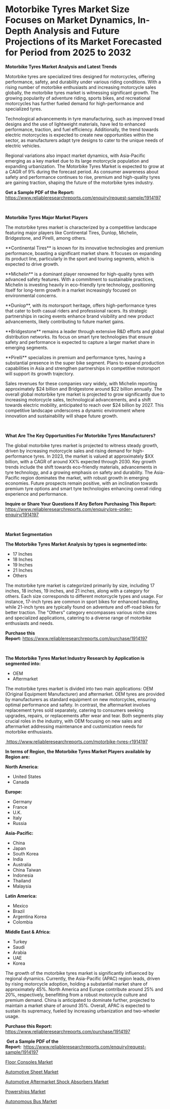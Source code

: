 <p><h1>Motorbike Tyres Market Size Focuses on Market Dynamics, In-Depth Analysis and Future Projections of its Market Forecasted for Period from 2025 to 2032</h1></p><p><strong>Motorbike Tyres Market Analysis and Latest Trends</strong></p>
<p><p>Motorbike tyres are specialized tires designed for motorcycles, offering performance, safety, and durability under various riding conditions. With a rising number of motorbike enthusiasts and increasing motorcycle sales globally, the motorbike tyres market is witnessing significant growth. The growing popularity of adventure riding, sports bikes, and recreational motorcycles has further fueled demand for high-performance and specialized tyres.</p><p>Technological advancements in tyre manufacturing, such as improved tread designs and the use of lightweight materials, have led to enhanced performance, traction, and fuel efficiency. Additionally, the trend towards electric motorcycles is expected to create new opportunities within the sector, as manufacturers adapt tyre designs to cater to the unique needs of electric vehicles.</p><p>Regional variations also impact market dynamics, with Asia-Pacific emerging as a key market due to its large motorcycle population and expanding urbanization. The Motorbike Tyres Market is expected to grow at a CAGR of 9% during the forecast period. As consumer awareness about safety and performance continues to rise, premium and high-quality tyres are gaining traction, shaping the future of the motorbike tyres industry.</p></p>
<p><strong>Get a Sample PDF of the Report:&nbsp;</strong> <a href="https://www.reliableresearchreports.com/enquiry/request-sample/1914197?utm_campaign=31&utm_medium=2&utm_source=Github&utm_content=ia&utm_term=30032025&utm_id=motorbike-tyres">https://www.reliableresearchreports.com/enquiry/request-sample/1914197</a></p>
<p>&nbsp;</p>
<p><strong>Motorbike Tyres Major Market Players</strong></p>
<p><p>The motorbike tyres market is characterized by a competitive landscape featuring major players like Continental Tires, Dunlop, Michelin, Bridgestone, and Pirelli, among others. </p><p>**Continental Tires** is known for its innovative technologies and premium performance, boasting a significant market share. It focuses on expanding its product line, particularly in the sport and touring segments, which is expected to drive growth.</p><p>**Michelin** is a dominant player renowned for high-quality tyres with advanced safety features. With a commitment to sustainable practices, Michelin is investing heavily in eco-friendly tyre technology, positioning itself for long-term growth in a market increasingly focused on environmental concerns.</p><p>**Dunlop**, with its motorsport heritage, offers high-performance tyres that cater to both casual riders and professional racers. Its strategic partnerships in racing events enhance brand visibility and new product advancements, likely contributing to future market gains.</p><p>**Bridgestone** remains a leader through extensive R&D efforts and global distribution networks. Its focus on smart tyre technologies that ensure safety and performance is expected to capture a larger market share in emerging segments.</p><p>**Pirelli** specializes in premium and performance tyres, having a substantial presence in the super bike segment. Plans to expand production capabilities in Asia and strengthen partnerships in competitive motorsport will support its growth trajectory.</p><p>Sales revenues for these companies vary widely, with Michelin reporting approximately $24 billion and Bridgestone around $22 billion annually. The overall global motorbike tyre market is projected to grow significantly due to increasing motorcycle sales, technological advancements, and a shift towards electric mobility, anticipated to reach over $24 billion by 2027. This competitive landscape underscores a dynamic environment where innovation and sustainability will shape future growth.</p></p>
<p>&nbsp;</p>
<p><strong>What Are The Key Opportunities For Motorbike Tyres Manufacturers?</strong></p>
<p><p>The global motorbike tyres market is projected to witness steady growth, driven by increasing motorcycle sales and rising demand for high-performance tyres. In 2023, the market is valued at approximately $XX billion, with a CAGR of around XX% expected through 2030. Key growth trends include the shift towards eco-friendly materials, advancements in tyre technology, and a growing emphasis on safety and durability. The Asia-Pacific region dominates the market, with robust growth in emerging economies. Future prospects remain positive, with an inclination towards premium tyre options and smart tyre technologies enhancing overall riding experience and performance.</p></p>
<p><strong>Inquire or Share Your Questions If Any Before Purchasing This Report:</strong> <a href="https://www.reliableresearchreports.com/enquiry/pre-order-enquiry/1914197?utm_campaign=31&utm_medium=2&utm_source=Github&utm_content=ia&utm_term=30032025&utm_id=motorbike-tyres">https://www.reliableresearchreports.com/enquiry/pre-order-enquiry/1914197</a></p>
<p>&nbsp;</p>
<p><strong>Market Segmentation</strong></p>
<p><strong>The Motorbike Tyres Market Analysis by types is segmented into:</strong></p>
<p><ul><li>17 Inches</li><li>18 Inches</li><li>19 Inches</li><li>21 Inches</li><li>Others</li></ul></p>
<p><p>The motorbike tyre market is categorized primarily by size, including 17 inches, 18 inches, 19 inches, and 21 inches, along with a category for others. Each size corresponds to different motorcycle types and usage. For instance, 17-inch tyres are common in sport bikes for enhanced handling, while 21-inch tyres are typically found on adventure and off-road bikes for better traction. The "Others" category encompasses various niche sizes and specialized applications, catering to a diverse range of motorbike enthusiasts and needs.</p></p>
<p><strong>Purchase this Report:&nbsp;</strong><a href="https://www.reliableresearchreports.com/purchase/1914197?utm_campaign=31&utm_medium=2&utm_source=Github&utm_content=ia&utm_term=30032025&utm_id=motorbike-tyres">https://www.reliableresearchreports.com/purchase/1914197</a></p>
<p>&nbsp;</p>
<p><strong>The Motorbike Tyres Market Industry Research by Application is segmented into:</strong></p>
<p><ul><li>OEM</li><li>Aftermarket</li></ul></p>
<p><p>The motorbike tyres market is divided into two main applications: OEM (Original Equipment Manufacturer) and aftermarket. OEM tyres are provided by manufacturers as standard equipment on new motorcycles, ensuring optimal performance and safety. In contrast, the aftermarket involves replacement tyres sold separately, catering to consumers seeking upgrades, repairs, or replacements after wear and tear. Both segments play crucial roles in the industry, with OEM focusing on new sales and aftermarket addressing maintenance and customization needs for motorbike enthusiasts.</p></p>
<p><a href="https://www.reliableresearchreports.com/motorbike-tyres-r1914197?utm_campaign=31&utm_medium=2&utm_source=Github&utm_content=ia&utm_term=30032025&utm_id=motorbike-tyres">&nbsp;https://www.reliableresearchreports.com/motorbike-tyres-r1914197</a></p>
<p><strong>In terms of Region, the Motorbike Tyres Market Players available by Region are:</strong></p>
<p>
    <p> <strong> North America: </strong>
        <ul>
            <li>United States</li>
            <li>Canada</li>
        </ul>
        </p> 
    <p> <strong> Europe: </strong>
        <ul>
            <li>Germany</li>
            <li>France</li>
            <li>U.K.</li>
            <li>Italy</li>
            <li>Russia</li>
        </ul>
        </p> 
    <p> <strong> Asia-Pacific: </strong>
        <ul>
            <li>China</li>
            <li>Japan</li>
            <li>South Korea</li>
            <li>India</li>
            <li>Australia</li>
            <li>China Taiwan</li>
            <li>Indonesia</li>
            <li>Thailand</li>
            <li>Malaysia</li>
        </ul>
        </p> 
    <p> <strong> Latin America: </strong>
        <ul>
            <li>Mexico</li>
            <li>Brazil</li>
            <li>Argentina Korea</li>
            <li>Colombia</li>
        </ul>
        </p> 
    <p> <strong> Middle East & Africa: </strong>
        <ul>
            <li>Turkey</li>
            <li>Saudi</li>
            <li>Arabia</li>
            <li>UAE</li>
            <li>Korea</li>
        </ul>
    </p>
    </p>
<p><p>The growth of the motorbike tyres market is significantly influenced by regional dynamics. Currently, the Asia-Pacific (APAC) region leads, driven by rising motorcycle adoption, holding a substantial market share of approximately 45%. North America and Europe contribute around 25% and 20%, respectively, benefitting from a robust motorcycle culture and premium demand. China is anticipated to dominate further, projected to maintain a market share of around 35%. Overall, APAC is expected to sustain its supremacy, fueled by increasing urbanization and two-wheeler usage.</p></p>
<p><strong>Purchase this Report: </strong><a href="https://www.reliableresearchreports.com/purchase/1914197?utm_campaign=31&utm_medium=2&utm_source=Github&utm_content=ia&utm_term=30032025&utm_id=motorbike-tyres">https://www.reliableresearchreports.com/purchase/1914197</a></p>
<p>&nbsp;<strong>Get a Sample PDF of the Report:&nbsp;&nbsp;</strong><a href="https://www.reliableresearchreports.com/enquiry/request-sample/1914197?utm_campaign=31&utm_medium=2&utm_source=Github&utm_content=ia&utm_term=30032025&utm_id=motorbike-tyres">https://www.reliableresearchreports.com/enquiry/request-sample/1914197</a></p>
<p><strong></strong></p>
<p><p><a href="https://github.com/cernkomlkawi/Market-Research-Report-List-1/blob/main/floor-consoles-market.md?utm_campaign=31&utm_medium=2&utm_source=Github&utm_content=ia&utm_term=30032025&utm_id=motorbike-tyres">Floor Consoles Market</a></p><p><a href="https://github.com/abuegalawixo/Market-Research-Report-List-1/blob/main/automotive-sheet-market.md?utm_campaign=31&utm_medium=2&utm_source=Github&utm_content=ia&utm_term=30032025&utm_id=motorbike-tyres">Automotive Sheet Market</a></p><p><a href="https://github.com/trossdushi7u/Market-Research-Report-List-1/blob/main/automotive-aftermarket-shock-absorbers-market.md?utm_campaign=31&utm_medium=2&utm_source=Github&utm_content=ia&utm_term=30032025&utm_id=motorbike-tyres">Automotive Aftermarket Shock Absorbers Market</a></p><p><a href="https://github.com/kirstejuvet/Market-Research-Report-List-1/blob/main/powerships-market.md?utm_campaign=31&utm_medium=2&utm_source=Github&utm_content=ia&utm_term=30032025&utm_id=motorbike-tyres">Powerships Market</a></p><p><a href="https://github.com/godutetraeva/Market-Research-Report-List-1/blob/main/autonomous-bus-market.md?utm_campaign=31&utm_medium=2&utm_source=Github&utm_content=ia&utm_term=30032025&utm_id=motorbike-tyres">Autonomous Bus Market</a></p></p>